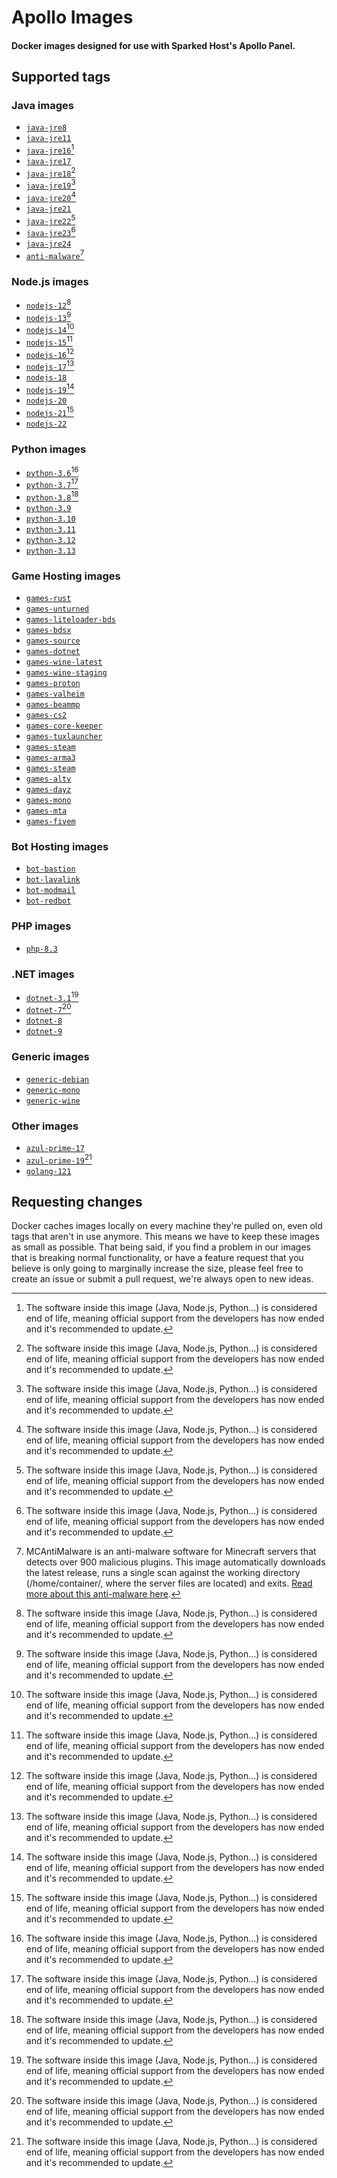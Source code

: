 # Apollo Images

#### Docker images designed for use with Sparked Host's Apollo Panel.

## Supported tags

### Java images

- [`java-jre8`](https://github.com/sparkedhost/images/blob/main/java/temurin/java-jre8/Dockerfile)
- [`java-jre11`](https://github.com/sparkedhost/images/blob/main/java/temurin/java-jre11/Dockerfile)
- [`java-jre16`](https://github.com/sparkedhost/images/blob/main/java/temurin/java-jre16/Dockerfile)[^eol]
- [`java-jre17`](https://github.com/sparkedhost/images/blob/main/java/temurin/java-jre17/Dockerfile)
- [`java-jre18`](https://github.com/sparkedhost/images/blob/main/java/temurin/java-jre18/Dockerfile)[^eol]
- [`java-jre19`](https://github.com/sparkedhost/images/blob/main/java/temurin/java-jre19/Dockerfile)[^eol]
- [`java-jre20`](https://github.com/sparkedhost/images/blob/main/java/temurin/java-jre20/Dockerfile)[^eol]
- [`java-jre21`](https://github.com/sparkedhost/images/blob/main/java/temurin/java-jre21/Dockerfile)
- [`java-jre22`](https://github.com/sparkedhost/images/blob/main/java/temurin/java-jre22/Dockerfile)[^eol]
- [`java-jre23`](https://github.com/sparkedhost/images/blob/main/java/temurin/java-jre23/Dockerfile)[^eol]
- [`java-jre24`](https://github.com/sparkedhost/images/blob/main/java/temurin/java-jre24/Dockerfile)
- [`anti-malware`](https://github.com/sparkedhost/images/blob/main/java/anti-malware/Dockerfile)[^antimalware]

### Node.js images

- [`nodejs-12`](https://github.com/sparkedhost/images/blob/main/nodejs/nodejs-12/Dockerfile)[^eol]
- [`nodejs-13`](https://github.com/sparkedhost/images/blob/main/nodejs/nodejs-13/Dockerfile)[^eol]
- [`nodejs-14`](https://github.com/sparkedhost/images/blob/main/nodejs/nodejs-14/Dockerfile)[^eol]
- [`nodejs-15`](https://github.com/sparkedhost/images/blob/main/nodejs/nodejs-15/Dockerfile)[^eol]
- [`nodejs-16`](https://github.com/sparkedhost/images/blob/main/nodejs/nodejs-16/Dockerfile)[^eol]
- [`nodejs-17`](https://github.com/sparkedhost/images/blob/main/nodejs/nodejs-17/Dockerfile)[^eol]
- [`nodejs-18`](https://github.com/sparkedhost/images/blob/main/nodejs/nodejs-18/Dockerfile)
- [`nodejs-19`](https://github.com/sparkedhost/images/blob/main/nodejs/nodejs-19/Dockerfile)[^eol]
- [`nodejs-20`](https://github.com/sparkedhost/images/blob/main/nodejs/nodejs-20/Dockerfile)
- [`nodejs-21`](https://github.com/sparkedhost/images/blob/main/nodejs/nodejs-21/Dockerfile)[^eol]
- [`nodejs-22`](https://github.com/sparkedhost/images/blob/main/nodejs/nodejs-22/Dockerfile)

### Python images

- [`python-3.6`](https://github.com/sparkedhost/images/blob/main/python/python-3.6/Dockerfile)[^eol]
- [`python-3.7`](https://github.com/sparkedhost/images/blob/main/python/python-3.7/Dockerfile)[^eol]
- [`python-3.8`](https://github.com/sparkedhost/images/blob/main/python/python-3.8/Dockerfile)[^eol]
- [`python-3.9`](https://github.com/sparkedhost/images/blob/main/python/python-3.9/Dockerfile)
- [`python-3.10`](https://github.com/sparkedhost/images/blob/main/python/python-3.10/Dockerfile)
- [`python-3.11`](https://github.com/sparkedhost/images/blob/main/python/python-3.11/Dockerfile)
- [`python-3.12`](https://github.com/sparkedhost/images/blob/main/python/python-3.12/Dockerfile)
- [`python-3.13`](https://github.com/sparkedhost/images/blob/main/python/python-3.13/Dockerfile)

### Game Hosting images

- [`games-rust`](https://github.com/sparkedhost/images/blob/main/games/rust/Dockerfile)
- [`games-unturned`](https://github.com/sparkedhost/images/blob/main/games/unturned/Dockerfile)
- [`games-liteloader-bds`](https://github.com/sparkedhost/images/blob/main/games/liteloader-bds/Dockerfile)
- [`games-bdsx`](https://github.com/sparkedhost/images/blob/main/games/bdsx/Dockerfile)
- [`games-source`](https://github.com/sparkedhost/images/blob/main/games/source/Dockerfile)
- [`games-dotnet`](https://github.com/sparkedhost/images/blob/main/games/dotnet/Dockerfile)
- [`games-wine-latest`](https://github.com/sparkedhost/images/blob/main/games/wine-latest/Dockerfile)
- [`games-wine-staging`](https://github.com/sparkedhost/images/blob/main/games/wine-staging/Dockerfile)
- [`games-proton`](https://github.com/sparkedhost/images/blob/main/games/proton/Dockerfile)
- [`games-valheim`](https://github.com/sparkedhost/images/blob/main/games/valheim/Dockerfile)
- [`games-beammp`](https://github.com/sparkedhost/images/blob/main/games/beammp/Dockerfile)
- [`games-cs2`](https://github.com/sparkedhost/images/blob/main/games/cs2/Dockerfile)
- [`games-core-keeper`](https://github.com/sparkedhost/images/blob/main/games/core-keeper/Dockerfile)
- [`games-tuxlauncher`](https://github.com/sparkedhost/images/blob/main/games/tuxlauncher/Dockerfile)
- [`games-steam`](https://github.com/sparkedhost/images/blob/main/games/steam/Dockerfile)
- [`games-arma3`](https://github.com/sparkedhost/images/blob/main/games/arma3/Dockerfile)
- [`games-steam`](https://github.com/sparkedhost/images/blob/main/games/steam/Dockerfile)
- [`games-altv`](https://github.com/sparkedhost/images/blob/main/games/altv/Dockerfile)
- [`games-dayz`](https://github.com/sparkedhost/images/blob/main/games/dayz/Dockerfile)
- [`games-mono`](https://github.com/sparkedhost/images/blob/main/games/mono/Dockerfile)
- [`games-mta`](https://github.com/sparkedhost/images/blob/main/games/mta/Dockerfile)
- [`games-fivem`](https://github.com/sparkedhost/images/blob/main/games/fivem/Dockerfile)


### Bot Hosting images

- [`bot-bastion`](https://github.com/sparkedhost/images/blob/main/bot/bastion/Dockerfile)
- [`bot-lavalink`](https://github.com/sparkedhost/images/blob/main/bot/lavalink/Dockerfile)
- [`bot-modmail`](https://github.com/sparkedhost/images/blob/main/bot/modmail/Dockerfile)
- [`bot-redbot`](https://github.com/sparkedhost/images/blob/main/bot/redbot/Dockerfile)

### PHP images

- [`php-8.3`](https://github.com/sparkedhost/images/blob/main/php/php-8.3/Dockerfile)

### .NET images

- [`dotnet-3.1`](https://github.com/sparkedhost/images/blob/main/dotnet/dotnet-3.1/Dockerfile)[^eol]
- [`dotnet-7`](https://github.com/sparkedhost/images/blob/main/dotnet/dotnet-7/Dockerfile)[^eol]
- [`dotnet-8`](https://github.com/sparkedhost/images/blob/main/dotnet/dotnet-8/Dockerfile)
- [`dotnet-9`](https://github.com/sparkedhost/images/blob/main/dotnet/dotnet-9/Dockerfile)

### Generic images

- [`generic-debian`](https://github.com/sparkedhost/images/blob/main/generic/debian/Dockerfile)
- [`generic-mono`](https://github.com/sparkedhost/images/blob/main/generic/mono/Dockerfile)
- [`generic-wine`](https://github.com/sparkedhost/images/blob/main/generic/wine/Dockerfile)

### Other images

- [`azul-prime-17`](https://github.com/sparkedhost/images/blob/main/other/azul-prime-17/Dockerfile)
- [`azul-prime-19`](https://github.com/sparkedhost/images/blob/main/other/azul-prime-19/Dockerfile)[^eol]
- [`golang-121`](https://github.com/sparkedhost/images/blob/main/golang/golang-121/Dockerfile)

## Requesting changes

Docker caches images locally on every machine they're pulled on, even old tags that aren't in use anymore.
This means we have to keep these images as small as possible. That being said, if you find a problem in our
images that is breaking normal functionality, or have a feature request that you believe is only going to
marginally increase the size, please feel free to create an issue or submit a pull request, we're always
open to new ideas.

[^eol]:
    The software inside this image (Java, Node.js, Python...) is considered end of life, meaning official
    support from the developers has now ended and it's recommended to update.

[^antimalware]:
    MCAntiMalware is an anti-malware software for Minecraft servers that detects over 900 malicious plugins.
    This image automatically downloads the latest release, runs a single scan against the working directory
    (/home/container/, where the server files are located) and exits.
    [Read more about this anti-malware here](https://github.com/OpticFusion1/MCAntiMalware).
